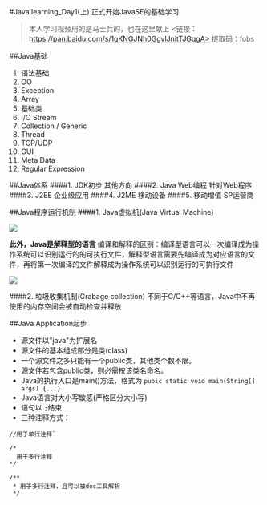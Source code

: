 #Java learning_Day1(上)
正式开始JavaSE的基础学习
>本人学习视频用的是马士兵的，也在这里献上
><链接：https://pan.baidu.com/s/1qKNGJNh0GgvlJnitTJGqgA>
提取码：fobs

##Java基础
1. 语法基础
2. OO
3. Exception
4. Array
5. 基础类
6. I/O Stream
7. Collection / Generic
8. Thread
9. TCP/UDP
10. GUI
11. Meta Data
12. Regular Expression

##Java体系
####1. JDK初步
其他方向
####2. Java Web编程
针对Web程序
####3. J2EE
企业级应用
####4. J2ME
移动设备
####5. 移动增值
SP运营商

##Java程序运行机制
####1. Java虚拟机(Java Virtual Machine)

![](https://i.imgur.com/D1Rj3hw.png)

**此外，Java是解释型的语言**
编译和解释的区别：编译型语言可以一次编译成为操作系统可以识别运行的的可执行文件，解释型语言需要先编译成为对应语言的文件，再将第一次编译的文件解释成为操作系统可以识别运行的可执行文件

![](https://i.imgur.com/ZdQ35Lh.png)

####2. 垃圾收集机制(Grabage collection)
不同于C/C++等语言，Java中不再使用的内存空间会被自动检查并释放

##Java Application起步
- 源文件以"java"为扩展名
- 源文件的基本组成部分是类(class)
- 一个源文件之多只能有一个public类，其他类个数不限。
- 源文件若包含public类，则必需按该类名命名。
- Java的执行入口是main()方法，格式为 `pubic static void main(String[] args) {...}`
- Java语言对大小写敏感(严格区分大小写)
- 语句以 `;`结束
- 三种注释方式：

```
//用于单行注释`

/*
  用于多行注释
*/

/**
 * 用于多行注释，且可以被doc工具解析
 */
```
